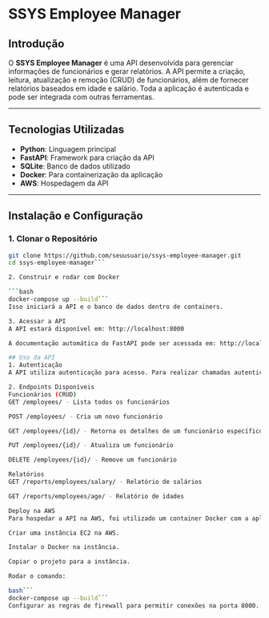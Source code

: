 # SSYS Employee Manager

## Introdução

O **SSYS Employee Manager** é uma API desenvolvida para gerenciar informações de funcionários e gerar relatórios. A API permite a criação, leitura, atualização e remoção (CRUD) de funcionários, além de fornecer relatórios baseados em idade e salário. Toda a aplicação é autenticada e pode ser integrada com outras ferramentas.

---

## Tecnologias Utilizadas

- **Python**: Linguagem principal
- **FastAPI**: Framework para criação da API
- **SQLite**: Banco de dados utilizado
- **Docker**: Para containerização da aplicação
- **AWS**: Hospedagem da API

---

## Instalação e Configuração

### 1. Clonar o Repositório

```bash
git clone https://github.com/seuusuario/ssys-employee-manager.git
cd ssys-employee-manager```

2. Construir e rodar com Docker

```bash
docker-compose up --build```
Isso iniciará a API e o banco de dados dentro de containers.

3. Acessar a API
A API estará disponível em: http://localhost:8000

A documentação automática do FastAPI pode ser acessada em: http://localhost:8000/docs

## Uso da API
1. Autenticação
A API utiliza autenticação para acesso. Para realizar chamadas autenticadas, é necessário obter um token de acesso.

2. Endpoints Disponíveis
Funcionários (CRUD)
GET /employees/ - Lista todos os funcionários

POST /employees/ - Cria um novo funcionário

GET /employees/{id}/ - Retorna os detalhes de um funcionário específico

PUT /employees/{id}/ - Atualiza um funcionário

DELETE /employees/{id}/ - Remove um funcionário

Relatórios
GET /reports/employees/salary/ - Relatório de salários

GET /reports/employees/age/ - Relatório de idades

Deploy na AWS
Para hospedar a API na AWS, foi utilizado um container Docker com a aplicação rodando. Os passos para o deploy são:

Criar uma instância EC2 na AWS.

Instalar o Docker na instância.

Copiar o projeto para a instância.

Rodar o comando:

bash```
docker-compose up --build```
Configurar as regras de firewall para permitir conexões na porta 8000.
